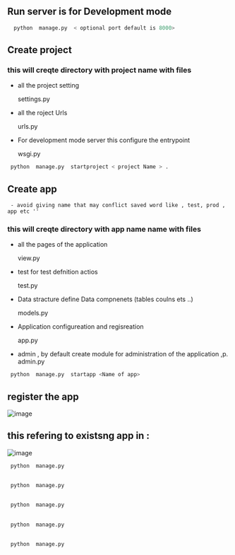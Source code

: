 ## Run server is for Development mode 

```bash
  python  manage.py  < optional port default is 8000>
```
## Create project 
### this will creqte directory with project name with files
   - all the project setting<p>   settings.py
   - all the roject Urls <p>   urls.py     
   - For development mode server this configure the entrypoint <p>   wsgi.py 
 ```bash
  python  manage.py  startproject < project Name > .
```
## Create app
     - avoid giving name that may conflict saved word like , test, prod , app etc ''
### this will creqte directory with app name name with files
   - all the pages of the application <p>   view.py
   -  test for test defnition actios  <p>   test.py     
   - Data stracture define Data compnenets (tables coulns ets ..) <p>   models.py 
   -  Application configureation and regisreation  <p>   app.py   
   - admin , by default create module for administration of the application ,p. admin.py
     
 ```bash
  python  manage.py  startapp <Name of app>
```
## register the app
![image](https://user-images.githubusercontent.com/50881797/172160547-ca0bb395-a505-48e2-98ff-4f02622d571d.png)
## this refering to existsng app in :
![image](https://user-images.githubusercontent.com/50881797/172160701-ac8e97d0-8012-48f0-bcb5-da8e72bbfe60.png)


 ```bash
  python  manage.py  
```
##
 ```bash
  python  manage.py  
```
##
 ```bash
  python  manage.py  
```
##
 ```bash
  python  manage.py  
```
##
 ```bash
  python  manage.py  
```
